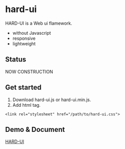 # hard-ui
HARD-UI is a Web ui flamework.
* without Javascript
* responsive
* lightweight

## Status
NOW CONSTRUCTION

## Get started
1. Download hard-ui.js or hard-ui.min.js.
2. Add html tag.

```
<link rel="stylesheet" href="/path/to/hard-ui.css">
```

## Demo & Document
[HARD-UI](http://www.hard-ui.com/)
